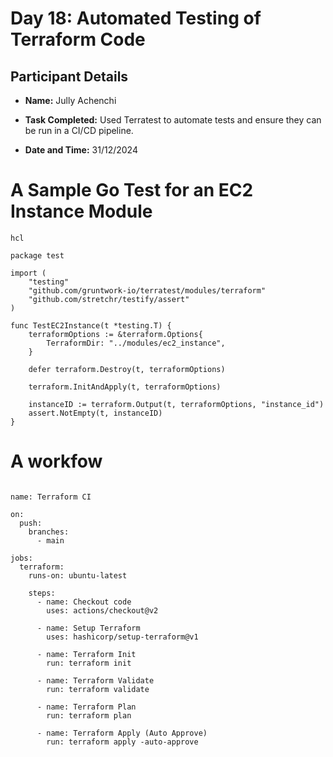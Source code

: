 #  Day 18: Automated Testing of Terraform Code
## Participant Details

- **Name:** Jully Achenchi
- **Task Completed:** Used Terratest to automate tests and ensure they can be run in a CI/CD pipeline.

- **Date and Time:** 31/12/2024


# A Sample Go Test for an EC2 Instance Module
```
hcl

package test

import (
    "testing"
    "github.com/gruntwork-io/terratest/modules/terraform"
    "github.com/stretchr/testify/assert"
)

func TestEC2Instance(t *testing.T) {
    terraformOptions := &terraform.Options{
        TerraformDir: "../modules/ec2_instance",
    }

    defer terraform.Destroy(t, terraformOptions)
    
    terraform.InitAndApply(t, terraformOptions)

    instanceID := terraform.Output(t, terraformOptions, "instance_id")
    assert.NotEmpty(t, instanceID)
}
```


# A workfow
```

name: Terraform CI

on:
  push:
    branches:
      - main

jobs:
  terraform:
    runs-on: ubuntu-latest

    steps:
      - name: Checkout code
        uses: actions/checkout@v2

      - name: Setup Terraform
        uses: hashicorp/setup-terraform@v1

      - name: Terraform Init
        run: terraform init

      - name: Terraform Validate
        run: terraform validate

      - name: Terraform Plan
        run: terraform plan

      - name: Terraform Apply (Auto Approve)
        run: terraform apply -auto-approve
```
